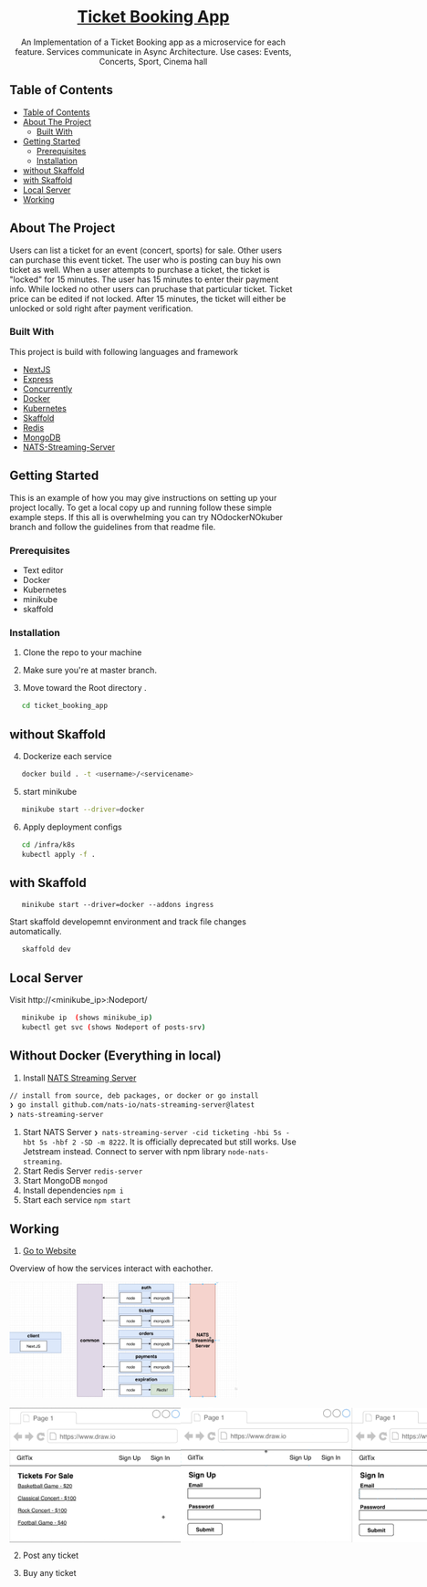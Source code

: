 <h1 align="center"><a href="https://github.com/axyut/posting_app_microservice_nodejs">Ticket Booking App</a></h1>

  <p align="center">
    An Implementation of a Ticket Booking app as a microservice for each feature. Services communicate in Async Architecture. Use cases: Events, Concerts, Sport, Cinema hall
</p>

<!-- TABLE OF CONTENTS -->

## Table of Contents

-   [Table of Contents](#table-of-contents)
-   [About The Project](#about-the-project)
    -   [Built With](#built-with)
-   [Getting Started](#getting-started)
    -   [Prerequisites](#prerequisites)
    -   [Installation](#installation)
-   [without Skaffold](#without-skaffold)
-   [with Skaffold](#with-skaffold)
-   [Local Server](#local-server)
-   [Working](#working)

<!-- ABOUT THE PROJECT -->

## About The Project

Users can list a ticket for an event (concert, sports) for sale. Other users can purchase this event ticket. The user who is posting can buy his own ticket as well. When a user attempts to purchase a ticket, the ticket is "locked" for 15 minutes. The user has 15 minutes to enter their payment info. While locked no other users can pruchase that particular ticket. Ticket price can be edited if not locked. After 15 minutes, the ticket will either be unlocked or sold right after payment verification.

### Built With

This project is build with following languages and framework

-   [NextJS](https://developer.mozilla.org/en-US/docs/Web/HTML)
-   [Express](https://developer.mozilla.org/en-US/docs/Web/CSS)
-   [Concurrently](https://www.javascript.com/)
-   [Docker](https://www.javascript.com/)
-   [Kubernetes](https://www.javascript.com/)
-   [Skaffold](https://www.javascript.com/)
-   [Redis](https://www.javascript.com/)
-   [MongoDB](https://www.javascript.com/)
-   [NATS-Streaming-Server](https://nats-io.gitbook.io/legacy-nats-docs/nats-streaming-server-aka-stan)

<!-- GETTING STARTED -->

## Getting Started

This is an example of how you may give instructions on setting up your project locally.
To get a local copy up and running follow these simple example steps. If this all is overwhelming you can try NOdockerNOkuber branch and follow the guidelines from that readme file.

### Prerequisites

-   Text editor
-   Docker
-   Kubernetes
-   minikube
-   skaffold

### Installation

1. Clone the repo to your machine

2. Make sure you're at master branch.

3. Move toward the Root directory .

```sh
   cd ticket_booking_app
```

## without Skaffold

4. Dockerize each service

```sh
   docker build . -t <username>/<servicename>
```

5. start minikube

```sh
   minikube start --driver=docker
```

6. Apply deployment configs

```sh
   cd /infra/k8s
   kubectl apply -f .
```

## with Skaffold

```
   minikube start --driver=docker --addons ingress
```

Start skaffold developemnt environment and track file changes automatically.

```sh
   skaffold dev
```

## Local Server

Visit http://<minikube_ip>:Nodeport/

```sh
   minikube ip  (shows minikube_ip)
   kubectl get svc (shows Nodeport of posts-srv)
```

## Without Docker (Everything in local)

1. Install [NATS Streaming Server](https://github.com/nats-io/nats-streaming-server/releases)

```bash
// install from source, deb packages, or docker or go install
❯ go install github.com/nats-io/nats-streaming-server@latest
❯ nats-streaming-server
```

1. Start NATS Server
   `❯ nats-streaming-server -cid ticketing -hbi 5s -hbt 5s -hbf 2 -SD -m 8222`. It is officially deprecated but still works. Use Jetstream instead. Connect to server with npm library `node-nats-streaming`.
1. Start Redis Server
   `redis-server`
1. Start MongoDB
   `mongod`
1. Install dependencies
   `npm i`
1. Start each service
   `npm start`

<!--Working-->

## Working

1.  [Go to Website]()

Overview of how the services interact with eachother.

<p><img src="assets/page4.png" width="400" title="WEB Page"> </p>

<p style="display:flex;" >
<img src="assets/page1.png" width="300" title="WEB Page">
<img src="assets/page2.png" width="300" title="WEB Page">
<img src="assets/page3.png" width="300" title="WEB Page">
<img src="assets/page5.png" width="300" title="WEB Page">
<img src="assets/page6.png" width="300" title="WEB Page">
<img src="assets/page7.png" width="300" title="WEB Page">
<img src="assets/page8.png" width="300" title="WEB Page">
</p>

2.  Post any ticket

3.  Buy any ticket

<!--

starting with typescript
npm i typescript ts-node-dev express @types/express
-- tsc --init
-- npm script, start : ts-node-dev src/index.ts
-- setting up Dockerfile, .dockerignore
-- building docker image
-- setting up auth-depl with auth-srv
-- starting minikube
-- setting up skaffold.yaml in root
-- adding ingress controller   (minikube addons enable ingress)
-- setting up ingress-srv
-- editing hosts vim /etc/hosts

starting after long time
minikube start --driver=docker -p ticket --addons ingress

## creating a secret
$ kubectl create secret generic [name of secret] --from-literal=[key]=[value]
example -> kubectl create secret generic jwt-secret --from-literal=JWT_PASS=averylongandgoodkey
## see all
$ kubectl get secrets
## get secrets into pod, config in depl file
`
- name:
  image:
  env:
  - name: JWT_PASS
      valueFrom:
        secretKeyRef:
          name: jwt-secret
          key: JWT_PASS
`
-->
<!--
######## Connecting with google cloud with skaffold




-->
